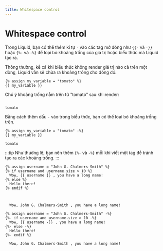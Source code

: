 ```yaml
---
title: Whitespace control
---
```


# Whitespace control

Trong Liquid, bạn có thể thêm kí tự `-` vào các tag mở đóng như `{{-` và `-}}` hoặc `{%-` và `-%}` để loại bỏ khoảng trống của giá trị hoặc biểu thức mà Liquid tạo ra.

Thông thường, kể cả khi biểu thức không render giá trị nào cả trên một dòng, Liquid vẫn sẽ chừa ra khoảng trống cho dòng đó.

```liquid title="Input"
{% assign my_variable = "tomato" %}
{{ my_variable }}
```

Chú ý khoảng trống nằm trên từ "tomato" sau khi render:

```liquid title="Output"

tomato
```

Bằng cách thêm dấu `-` vào trong biểu thức, bạn có thể loại bỏ khoảng trống trên.

```liquid title="Input"
{% assign my_variable = "tomato" -%}
{{ my_variable }}
```

```liquid title="Output"
tomato
```
:::tip
Như thường lệ, bạn nên thêm `{%-` và `-%}` mỗi khi viết một tag để tránh tạo ra các khoảng trống.
:::

```liquid title="Input"
{% assign username = "John G. Chalmers-Smith" %}
{% if username and username.size > 10 %}
  Wow, {{ username }} , you have a long name!
{% else %}
  Hello there!
{% endif %}
```

```liquid title="Output khi không có whitespace control"


  Wow, John G. Chalmers-Smith , you have a long name!
```

```liquid title="Input"
{% assign username = "John G. Chalmers-Smith" -%}
{%- if username and username.size > 10 -%}
  Wow, {{ username -}} , you have a long name!
{%- else -%}
  Hello there!
{%- endif %}
```

```liquid title="Output khi có whitespace control"
  Wow, John G. Chalmers-Smith , you have a long name!
```
